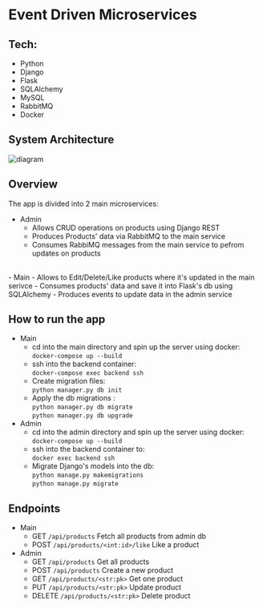 # Event Driven Microservices

## Tech:  

- Python
- Django
- Flask
- SQLAlchemy
- MySQL
- RabbitMQ
- Docker

## System Architecture  

![diagram](https://user-images.githubusercontent.com/73492002/182219050-71557077-350e-4d31-b52d-a53c5e88948c.PNG)


## Overview
The app is divided into 2 main microservices:  

- Admin
  - Allows CRUD operations on products using Django REST
  - Produces Products' data via RabbitMQ to the main service
  - Consumes RabbiMQ messages from the main service to pefrom updates on products
<br>
- Main  
  - Allows to Edit/Delete/Like products where it's updated in the main serivce  
  - Consumes products' data and save it into Flask's db using SQLAlchemy
  - Produces events to update data in the admin service
  
## How to run the app
- Main
  - cd into the main directory and spin up the server using docker:  
  `docker-compose up --build`
  - ssh into the backend container:  
  `docker-compose exec backend ssh`  
  - Create migration files:  
  `python manager.py db init`  
  - Apply the db migrations :  
  `python manager.py db migrate`  
  `python manager.py db upgrade`
- Admin
  - cd into the admin directory and spin up the server using docker:  
  `docker-compose up --build`
  - ssh into the backend container to:  
  `docker exec backend ssh`
  - Migrate Django's models into the db:  
  `python manage.py makemigrations`  
  `python manage.py migrate`

## Endpoints
- Main
  - GET `/api/products` Fetch all products from admin db
  - POST `/api/products/<int:id>/like` Like a product
- Admin
  - GET `/api/products` Get all products
  - POST `/api/products` Create a new product
  - GET `/api/products/<str:pk>` Get one product
  - PUT `/api/products/<str:pk>` Update product
  - DELETE `/api/products/<str:pk>` Delete product